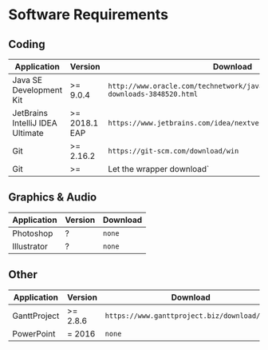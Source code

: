 # Software Requirements

## Coding
| Application | Version | Download |
|-------------|---------|----------|
| Java SE Development Kit  | >= 9.0.4 | ``http://www.oracle.com/technetwork/java/javase/downloads/jdk9-downloads-3848520.html`` |
| JetBrains IntelliJ IDEA Ultimate | >= 2018.1 EAP | ``https://www.jetbrains.com/idea/nextversion/`` |
| Git | >= 2.16.2 | ``https://git-scm.com/download/win`` |
| Git | >=  | Let the wrapper download` |

## Graphics & Audio
| Application | Version | Download |
|-------------|---------|----------|
| Photoshop | ? | ``none`` |
| Illustrator | ? | ``none`` |

## Other
| Application | Version | Download |
|-------------|---------|----------|
| GanttProject | >= 2.8.6 | ``https://www.ganttproject.biz/download/free`` |
| PowerPoint | = 2016  | ``none``  |